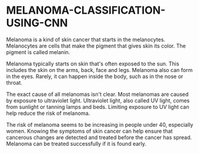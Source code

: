 # MELANOMA-CLASSIFICATION-USING-CNN

Melanoma is a kind of skin cancer that starts in the melanocytes. Melanocytes are cells that make the pigment that gives skin its color. The pigment is called melanin.

Melanoma typically starts on skin that's often exposed to the sun. This includes the skin on the arms, back, face and legs. Melanoma also can form in the eyes. Rarely, it can happen inside the body, such as in the nose or throat.

The exact cause of all melanomas isn't clear. Most melanomas are caused by exposure to ultraviolet light. Ultraviolet light, also called UV light, comes from sunlight or tanning lamps and beds. Limiting exposure to UV light can help reduce the risk of melanoma.

The risk of melanoma seems to be increasing in people under 40, especially women. Knowing the symptoms of skin cancer can help ensure that cancerous changes are detected and treated before the cancer has spread. Melanoma can be treated successfully if it is found early.

